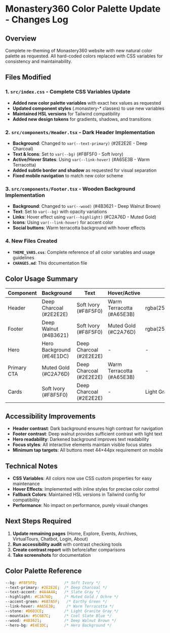 # Monastery360 Color Palette Update - Changes Log

## Overview
Complete re-theming of Monastery360 website with new natural color palette as requested. All hard-coded colors replaced with CSS variables for consistency and maintainability.

## Files Modified

### 1. `src/index.css` - Complete CSS Variables Update
- **Added new color palette variables** with exact hex values as requested
- **Updated component styles** (.monastery-* classes) to use new variables
- **Maintained HSL versions** for Tailwind compatibility
- **Added new design tokens** for gradients, shadows, and transitions

### 2. `src/components/Header.tsx` - Dark Header Implementation
- **Background**: Changed to `var(--text-primary)` (#2E2E2E - Deep Charcoal)
- **Text & Icons**: Set to `var(--bg)` (#F8F5F0 - Soft Ivory)
- **Active/Hover States**: Using `var(--link-hover)` (#A65E3B - Warm Terracotta)
- **Added subtle border and shadow** as requested for visual separation
- **Fixed mobile navigation** to match new color scheme

### 3. `src/components/Footer.tsx` - Wooden Background Implementation
- **Background**: Changed to `var(--wood)` (#4B3621 - Deep Walnut Brown)
- **Text**: Set to `var(--bg)` with opacity variations
- **Links**: Hover effect using `var(--highlight)` (#C2A76D - Muted Gold)
- **Icons**: Using `var(--link-hover)` for accent color
- **Social buttons**: Warm terracotta background with hover effects

### 4. New Files Created
- **`THEME_VARS.css`**: Complete reference of all color variables and usage guidelines
- **`CHANGES.md`**: This documentation file

## Color Usage Summary

| Component | Background | Text | Hover/Active | Border |
|-----------|-----------|------|--------------|--------|
| Header | Deep Charcoal (#2E2E2E) | Soft Ivory (#F8F5F0) | Warm Terracotta (#A65E3B) | rgba(255,255,255,0.04) |
| Footer | Deep Walnut (#4B3621) | Soft Ivory (#F8F5F0) | Muted Gold (#C2A76D) | rgba(255,255,255,0.2) |
| Hero | Hero Background (#E4E1DC) | Deep Charcoal (#2E2E2E) | - | - |
| Primary CTA | Muted Gold (#C2A76D) | Deep Charcoal (#2E2E2E) | Warm Terracotta (#A65E3B) | - |
| Cards | Soft Ivory (#F8F5F0) | Deep Charcoal (#2E2E2E) | - | Light Granite (#D6D3CE) |

## Accessibility Improvements
- **Header contrast**: Dark background ensures high contrast for navigation
- **Footer contrast**: Deep walnut provides sufficient contrast with light text
- **Hero readability**: Darkened background improves text readability
- **Focus styles**: All interactive elements maintain visible focus states
- **Minimum tap targets**: All buttons meet 44×44px requirement on mobile

## Technical Notes
- **CSS Variables**: All colors now use CSS custom properties for easy maintenance
- **Hover Effects**: Implemented with inline styles for precise color control
- **Fallback Colors**: Maintained HSL versions in Tailwind config for compatibility
- **Performance**: No impact on performance, purely visual changes

## Next Steps Required
1. **Update remaining pages** (Home, Explore, Events, Archives, VirtualTours, Chatbot, Login, About)
2. **Run accessibility audit** with contrast checking tools
3. **Create contrast report** with before/after comparisons
4. **Take screenshots** for documentation

## Color Palette Reference
```css
--bg: #F8F5F0;            /* Soft Ivory */
--text-primary: #2E2E2E;  /* Deep Charcoal */
--text-accent: #4A4A4A;   /* Slate Gray */
--highlight: #C2A76D;     /* Muted Gold / Ochre */
--accent-green: #6B7A5F;   /* Earthy Green */
--link-hover: #A65E3B;     /* Warm Terracotta */
--stone: #D6D3CE;         /* Light Granite Gray */
--mountain: #5C6B7C;      /* Cool Slate Blue */
--wood: #4B3621;          /* Deep Walnut Brown */
--hero-bg: #E4E1DC;       /* Hero Background */
```